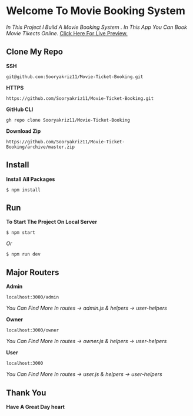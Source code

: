 # Welcome To Movie Booking System



*In This Project I Build A Movie Booking System .
In This App You Can Book Movie Tikects Online.*
[Click Here For Live Preview.](https://moviecafe.sooryakriz.com)


## Clone My Repo

**SSH**

```
git@github.com:Sooryakriz11/Movie-Ticket-Booking.git
```

**HTTPS**

```
https://github.com/Sooryakriz11/Movie-Ticket-Booking.git
```


**GitHub CLI**

```
gh repo clone Sooryakriz11/Movie-Ticket-Booking
```



**Download Zip**

```
https://github.com/Sooryakriz11/Movie-Ticket-Booking/archive/master.zip
```

## Install

**Install All Packages**

```
$ npm install
```


## Run

**To Start The Project On Local Server**

```
$ npm start
```

*Or*

```
$ npm run dev
```
## Major Routers

**Admin**

```
localhost:3000/admin
```
*You Can Find  More In routes -> admin.js & helpers -> user-helpers*

**Owner**

```
localhost:3000/owner
```
*You Can Find More In routes -> owner.js & helpers -> user-helpers*

**User**




```
localhost:3000
```

*You Can Find More In routes -> user.js & helpers -> user-helpers*

## Thank You 

**Have A Great Day heart**




